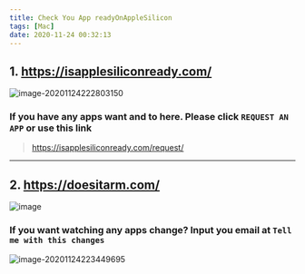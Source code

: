 ```yaml
---
title: Check You App readyOnAppleSilicon
tags: [Mac]
date: 2020-11-24 00:32:13
---
```


## 1. <https://isapplesiliconready.com/>

![image-20201124222803150](http://ipic-typora-samzong.oss-cn-qingdao.aliyuncs.com/ipic/2020-11-24-142803.png)

### If you have any apps want and to here. Please click `REQUEST AN APP`  or use this link

> <https://isapplesiliconready.com/request/>

---

## 2. <https://doesitarm.com/>

![image](http://ipic-typora-samzong.oss-cn-qingdao.aliyuncs.com/ipic/2020-11-24-143231.png)

### If you want watching any apps change? Input  you email at  `Tell me with this changes`

![image-20201124223449695](http://ipic-typora-samzong.oss-cn-qingdao.aliyuncs.com/ipic/2020-11-24-143450.png)
